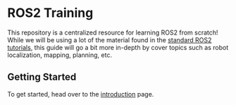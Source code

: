# ROS2 Training
This repository is a centralized resource for learning ROS2 from scratch! While we will be using a lot of the material found in the [standard ROS2 tutorials](https://index.ros.org/doc/ros2/Tutorials/#tutorials), this guide will go a bit more in-depth by cover topics such as robot localization, mapping, planning, etc.
## Getting Started
To get started, head over to the [introduction](instructions/introduction.md) page.